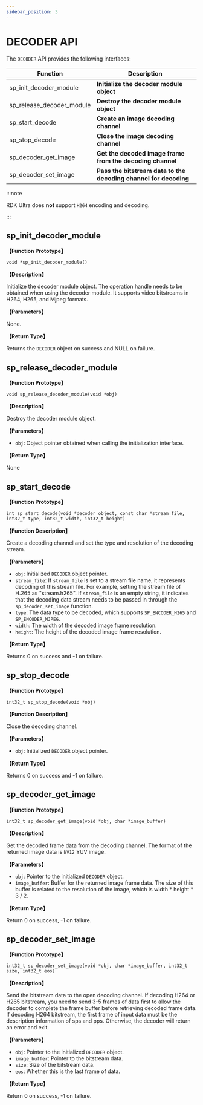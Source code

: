 ```yaml
---
sidebar_position: 3
---
```

# DECODER API

The `DECODER` API provides the following interfaces:

| Function | Description |
| ---- | ----- |
| sp_init_decoder_module | **Initialize the decoder module object** |
| sp_release_decoder_module | **Destroy the decoder module object** |
| sp_start_decode | **Create an image decoding channel** |
| sp_stop_decode | **Close the image decoding channel** |
| sp_decoder_get_image | **Get the decoded image frame from the decoding channel** |
| sp_decoder_set_image | **Pass the bitstream data to the decoding channel for decoding** |

:::note

RDK Ultra does **not** support `H264` encoding and decoding.

:::

## sp_init_decoder_module

**【Function Prototype】**

`void *sp_init_decoder_module()`

**【Description】**

Initialize the decoder module object. The operation handle needs to be obtained when using the decoder module. It supports video bitstreams in H264, H265, and Mjpeg formats.

**【Parameters】**

None.

**【Return Type】**

Returns the `DECODER` object on success and NULL on failure.

## sp_release_decoder_module

**【Function Prototype】**

`void sp_release_decoder_module(void *obj)`

**【Description】**

Destroy the decoder module object.

**【Parameters】**

 - `obj`: Object pointer obtained when calling the initialization interface.

**【Return Type】** 

None

## sp_start_decode  

**【Function Prototype】**  

`int sp_start_decode(void *decoder_object, const char *stream_file, int32_t type, int32_t width, int32_t height)`

**【Function Description】**  

Create a decoding channel and set the type and resolution of the decoding stream.

**【Parameters】**

- `obj`: Initialized `DECODER` object pointer.
- `stream_file`: If `stream_file` is set to a stream file name, it represents decoding of this stream file. For example, setting the stream file of H.265 as "stream.h265". If `stream_file` is an empty string, it indicates that the decoding data stream needs to be passed in through the `sp_decoder_set_image` function.
- `type`: The data type to be decoded, which supports `SP_ENCODER_H265` and `SP_ENCODER_MJPEG`.
- `width`: The width of the decoded image frame resolution.
- `height`: The height of the decoded image frame resolution.

**【Return Type】** 

Returns 0 on success and -1 on failure.

## sp_stop_decode  

**【Function Prototype】**  

`int32_t sp_stop_decode(void *obj)`

**【Function Description】**  

Close the decoding channel.

**【Parameters】**

- `obj`: Initialized `DECODER` object pointer.

**【Return Type】** 

Returns 0 on success and -1 on failure.

## sp_decoder_get_image

**【Function Prototype】**

`int32_t sp_decoder_get_image(void *obj, char *image_buffer)`

**【Description】**

Get the decoded frame data from the decoding channel. The format of the returned image data is `NV12` YUV image.

**【Parameters】**

- `obj`: Pointer to the initialized `DECODER` object.
- `image_buffer`: Buffer for the returned image frame data. The size of this buffer is related to the resolution of the image, which is width * height * 3 / 2.

**【Return Type】**

Return 0 on success, -1 on failure.

## sp_decoder_set_image

**【Function Prototype】**

`int32_t sp_decoder_set_image(void *obj, char *image_buffer, int32_t size, int32_t eos)`

**【Description】**

Send the bitstream data to the open decoding channel. 
If decoding H264 or H265 bitstream, you need to send 3-5 frames of data first to allow the decoder to complete the frame buffer before retrieving decoded frame data.
If decoding H264 bitstream, the first frame of input data must be the description information of sps and pps. Otherwise, the decoder will return an error and exit.

**【Parameters】**

- `obj`: Pointer to the initialized `DECODER` object.
- `image_buffer`: Pointer to the bitstream data.
- `size`: Size of the bitstream data.
- `eos`: Whether this is the last frame of data.

**【Return Type】**

Return 0 on success, -1 on failure.